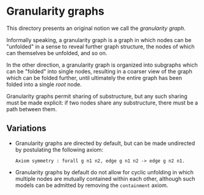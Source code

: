 # Granularity graphs

This directory presents an original notion we call the *granularity graph*.

Informally speaking, a granularity graph is a graph in which nodes can be
"unfolded" in a sense to reveal further graph structure, the nodes of which can
themselves be unfolded, and so on.

In the other direction, a granularity graph is organized into subgraphs which
can be "folded" into single nodes, resulting in a coarser view of the graph
which can be folded further, until ultimately the entire graph has been folded
into a single *root* node.

Granularity graphs permit sharing of substructure, but any such sharing must be
made explicit: if two nodes share any substructure, there must be a path
between them.

## Variations

- Granularity graphs are directed by default, but can be made undirected by
  postulating the following axiom:

  ```coq
  Axiom symmetry : forall g n1 n2, edge g n1 n2 -> edge g n2 n1.
  ```
- Granularity graphs by default do not allow for cyclic unfolding in which
  multiple nodes are mutually contained within each other, although such models
  can be admitted by removing the `containment` axiom.
